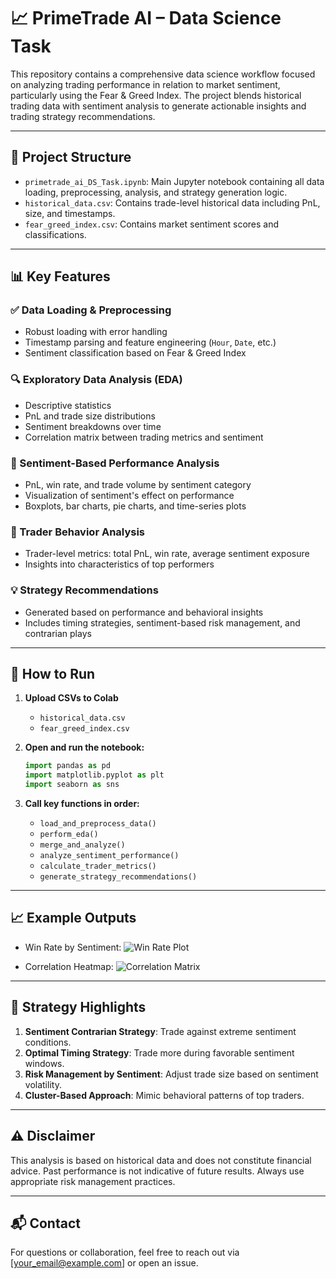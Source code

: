 
# 📈 PrimeTrade AI – Data Science Task

This repository contains a comprehensive data science workflow focused on analyzing trading performance in relation to market sentiment, particularly using the Fear & Greed Index. The project blends historical trading data with sentiment analysis to generate actionable insights and trading strategy recommendations.

---

## 📂 Project Structure

- `primetrade_ai_DS_Task.ipynb`: Main Jupyter notebook containing all data loading, preprocessing, analysis, and strategy generation logic.
- `historical_data.csv`: Contains trade-level historical data including PnL, size, and timestamps.
- `fear_greed_index.csv`: Contains market sentiment scores and classifications.

---

## 📊 Key Features

### ✅ Data Loading & Preprocessing
- Robust loading with error handling
- Timestamp parsing and feature engineering (`Hour`, `Date`, etc.)
- Sentiment classification based on Fear & Greed Index

### 🔍 Exploratory Data Analysis (EDA)
- Descriptive statistics
- PnL and trade size distributions
- Sentiment breakdowns over time
- Correlation matrix between trading metrics and sentiment

### 🧠 Sentiment-Based Performance Analysis
- PnL, win rate, and trade volume by sentiment category
- Visualization of sentiment's effect on performance
- Boxplots, bar charts, pie charts, and time-series plots

### 📌 Trader Behavior Analysis
- Trader-level metrics: total PnL, win rate, average sentiment exposure
- Insights into characteristics of top performers

### 💡 Strategy Recommendations
- Generated based on performance and behavioral insights
- Includes timing strategies, sentiment-based risk management, and contrarian plays

---

## 🚀 How to Run

1. **Upload CSVs to Colab**
   - `historical_data.csv`
   - `fear_greed_index.csv`

2. **Open and run the notebook:**
   ```python
   import pandas as pd
   import matplotlib.pyplot as plt
   import seaborn as sns
   ```

3. **Call key functions in order:**
   - `load_and_preprocess_data()`
   - `perform_eda()`
   - `merge_and_analyze()`
   - `analyze_sentiment_performance()`
   - `calculate_trader_metrics()`
   - `generate_strategy_recommendations()`

---

## 📈 Example Outputs

- Win Rate by Sentiment:
  ![Win Rate Plot](link-to-screenshot-if-applicable)

- Correlation Heatmap:
  ![Correlation Matrix](link-to-screenshot-if-applicable)

---

## 📌 Strategy Highlights

1. **Sentiment Contrarian Strategy**: Trade against extreme sentiment conditions.
2. **Optimal Timing Strategy**: Trade more during favorable sentiment windows.
3. **Risk Management by Sentiment**: Adjust trade size based on sentiment volatility.
4. **Cluster-Based Approach**: Mimic behavioral patterns of top traders.

---

## ⚠️ Disclaimer

This analysis is based on historical data and does not constitute financial advice. Past performance is not indicative of future results. Always use appropriate risk management practices.

---

## 📬 Contact

For questions or collaboration, feel free to reach out via [your_email@example.com] or open an issue.

